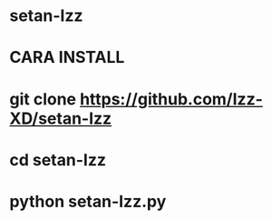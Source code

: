 # setan-Izz
# CARA INSTALL

# git clone https://github.com/Izz-XD/setan-Izz

# cd setan-Izz

# python setan-Izz.py
